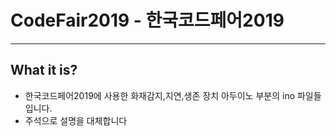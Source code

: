 # CodeFair2019 - 한국코드페어2019
-------------
## What it is?
+ 한국코드페어2019에 사용한 화재감지,지연,생존 장치 아두이노 부분의 ino 파일들입니다.
+ 주석으로 설명을 대체합니다
